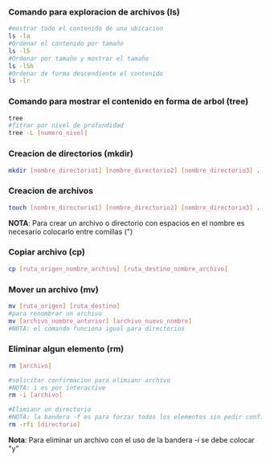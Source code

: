 ### Comando para exploracion de archivos (ls)
```bash
#mostrar todo el contenido de una ubicacion
ls -la 
#Ordenar el contenido por tamaño
ls -lS
#Ordenar por tamaño y mostrar el tamaño
ls -lSh
#Ordenar de forma descendiente el contenido
ls -lr
```

### Comando para mostrar el contenido en forma de arbol (tree)
~~~bash
tree
#fitrar por nivel de profundidad
tree -L [numero_nivel]
~~~

### Creacion de directorios (mkdir)
~~~bash
mkdir [nombre_directorio1] [nombre_directorio2] [nombre_directorio3] ...
~~~

### Creacion de archivos
~~~bash
touch [nombre_directorio1] [nombre_directorio2] [nombre_directorio3] ...
~~~

__NOTA__: Para crear un archivo o directorio con espacios en el nombre es necesario colocarlo entre comillas (")

### Copiar archivo (cp)
~~~bash
cp [ruta_origen_nombre_archivo] [ruta_destino_nombre_archivo]
~~~

### Mover un archivo (mv)
~~~bash
mv [ruta_origen] [ruta_destino]
#para renombrar un archivo
mv [archivo_nombre_anterior] [archivo_nuevo_nombre]
#NOTA: el comando funciona igual para directorios
~~~

### Eliminar algun elemento (rm)
~~~bash
rm [archivo]

#solicitar confirmacion para elimianr archivo
#NOTA: i es por interactive
rm -i [archivo]

#Elimianr un directorio
#NOTA: la bandera -f es para forzar todos los elementos sin pedir confirmacion 
rm -rfi [directorio]
~~~
__Nota__: Para eliminar un archivo con el uso de la bandera _-i_ se debe colocar "y"

